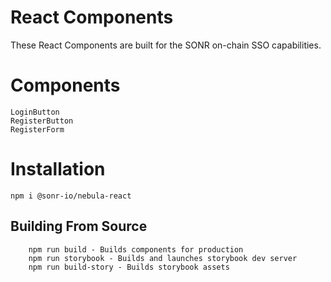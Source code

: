 # React Components

These React Components are built for the SONR on-chain SSO capabilities.


# Components
```
LoginButton
RegisterButton
RegisterForm
```

# Installation

```
npm i @sonr-io/nebula-react
```

## Building From Source

```
    npm run build - Builds components for production
    npm run storybook - Builds and launches storybook dev server
    npm run build-story - Builds storybook assets
```

